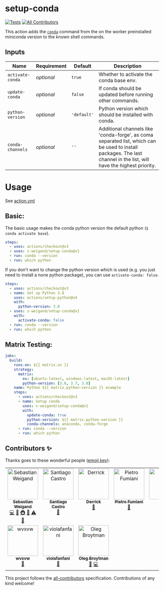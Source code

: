 # setup-conda

[![Tests](https://github.com/s-weigand/setup-conda/workflows/Tests/badge.svg)](https://github.com/s-weigand/setup-conda/actions)
[![All Contributors](https://img.shields.io/github/all-contributors/s-weigand/setup-conda)](#contributors-)

This action adds the [`conda`](https://conda.io/projects/conda/en/latest/user-guide/tasks/index.html)
command from the on the worker preinstalled miniconda version to the known shell commands.

## Inputs

| Name             | Requirement | Default     | Description                                                                                                                                                          |
| ---------------- | ----------- | ----------- | -------------------------------------------------------------------------------------------------------------------------------------------------------------------- |
| `activate-conda` | _optional_  | `true`      | Whether to activate the conda base env.                                                                                                                              |
| `update-conda`   | _optional_  | `false`     | If conda should be updated before running other commands.                                                                                                            |
| `python-version` | _optional_  | `'default'` | Python version which should be installed with conda.                                                                                                                 |
| `conda-channels` | _optional_  | `''`        | Additional channels like 'conda-forge', as coma separated list, which can be used to install packages. The last channel in the list, will have the highest priority. |

# Usage

See [action.yml](action.yml)

## Basic:

The basic usage makes the conda python version the default python (`$ conda activate base`).

```yaml
steps:
  - uses: actions/checkout@v3
  - uses: s-weigand/setup-conda@v1
  - run: conda --version
  - run: which python
```

If you don't want to change the python version which is used
(e.g. you just need to install a none python package), you can use `activate-conda: false`.

```yaml
steps:
  - uses: actions/checkout@v3
  - name: Set up Python 3.8
    uses: actions/setup-python@v4
    with:
      python-version: 3.8
  - uses: s-weigand/setup-conda@v1
    with:
      activate-conda: false
  - run: conda --version
  - run: which python
```

## Matrix Testing:

```yaml
jobs:
  build:
    runs-on: ${{ matrix.os }}
    strategy:
      matrix:
        os: [ubuntu-latest, windows-latest, macOS-latest]
        python-version: [3.6, 3.7, 3.8]
    name: Python ${{ matrix.python-version }} example
    steps:
      - uses: actions/checkout@v3
      - name: Setup conda
        uses: s-weigand/setup-conda@v1
        with:
          update-conda: true
          python-version: ${{ matrix.python-version }}
          conda-channels: anaconda, conda-forge
      - run: conda --version
      - run: which python
```

## Contributors ✨

Thanks goes to these wonderful people ([emoji key](https://allcontributors.org/docs/en/emoji-key)):

<!-- ALL-CONTRIBUTORS-LIST:START - Do not remove or modify this section -->
<!-- prettier-ignore-start -->
<!-- markdownlint-disable -->
<table>
  <tbody>
    <tr>
      <td align="center" valign="top" width="14.28%"><a href="https://github.com/s-weigand"><img src="https://avatars2.githubusercontent.com/u/9513634?v=4?s=100" width="100px;" alt="Sebastian Weigand"/><br /><sub><b>Sebastian Weigand</b></sub></a><br /><a href="https://github.com/s-weigand/setup-conda/commits?author=s-weigand" title="Code">💻</a> <a href="#ideas-s-weigand" title="Ideas, Planning, & Feedback">🤔</a> <a href="#infra-s-weigand" title="Infrastructure (Hosting, Build-Tools, etc)">🚇</a> <a href="#maintenance-s-weigand" title="Maintenance">🚧</a> <a href="https://github.com/s-weigand/setup-conda/commits?author=s-weigand" title="Tests">⚠️</a> <a href="https://github.com/s-weigand/setup-conda/pulls?q=is%3Apr+reviewed-by%3As-weigand" title="Reviewed Pull Requests">👀</a></td>
      <td align="center" valign="top" width="14.28%"><a href="https://santi.uy"><img src="https://avatars3.githubusercontent.com/u/3905501?v=4?s=100" width="100px;" alt="Santiago Castro"/><br /><sub><b>Santiago Castro</b></sub></a><br /><a href="https://github.com/s-weigand/setup-conda/commits?author=bryant1410" title="Documentation">📖</a></td>
      <td align="center" valign="top" width="14.28%"><a href="https://github.com/d-chambers"><img src="https://avatars2.githubusercontent.com/u/11671536?v=4?s=100" width="100px;" alt="Derrick"/><br /><sub><b>Derrick</b></sub></a><br /><a href="https://github.com/s-weigand/setup-conda/commits?author=d-chambers" title="Documentation">📖</a></td>
      <td align="center" valign="top" width="14.28%"><a href="https://github.com/basic-ph"><img src="https://avatars2.githubusercontent.com/u/35763852?v=4?s=100" width="100px;" alt="Pietro Fumiani"/><br /><sub><b>Pietro Fumiani</b></sub></a><br /><a href="https://github.com/s-weigand/setup-conda/issues?q=author%3Abasic-ph" title="Bug reports">🐛</a></td>
      <td align="center" valign="top" width="14.28%"><a href="https://github.com/dcdenu4"><img src="https://avatars3.githubusercontent.com/u/2659980?v=4?s=100" width="100px;" alt="Doug"/><br /><sub><b>Doug</b></sub></a><br /><a href="https://github.com/s-weigand/setup-conda/issues?q=author%3Adcdenu4" title="Bug reports">🐛</a></td>
      <td align="center" valign="top" width="14.28%"><a href="http://ocefpaf.github.io/python4oceanographers"><img src="https://avatars.githubusercontent.com/u/950575?v=4?s=100" width="100px;" alt="Filipe"/><br /><sub><b>Filipe</b></sub></a><br /><a href="https://github.com/s-weigand/setup-conda/issues?q=author%3Aocefpaf" title="Bug reports">🐛</a></td>
      <td align="center" valign="top" width="14.28%"><a href="https://carlsimonadorf.com"><img src="https://avatars.githubusercontent.com/u/1441208?v=4?s=100" width="100px;" alt="Carl Simon Adorf"/><br /><sub><b>Carl Simon Adorf</b></sub></a><br /><a href="https://github.com/s-weigand/setup-conda/issues?q=author%3Acsadorf" title="Bug reports">🐛</a></td>
    </tr>
    <tr>
      <td align="center" valign="top" width="14.28%"><a href="https://github.com/wvxvw"><img src="https://avatars.githubusercontent.com/u/3147276?v=4?s=100" width="100px;" alt="wvxvw"/><br /><sub><b>wvxvw</b></sub></a><br /><a href="https://github.com/s-weigand/setup-conda/issues?q=author%3Awvxvw" title="Bug reports">🐛</a></td>
      <td align="center" valign="top" width="14.28%"><a href="https://violafanfani.github.io/"><img src="https://avatars.githubusercontent.com/u/35488779?v=4?s=100" width="100px;" alt="violafanfani"/><br /><sub><b>violafanfani</b></sub></a><br /><a href="https://github.com/s-weigand/setup-conda/issues?q=author%3Aviolafanfani" title="Bug reports">🐛</a></td>
      <td align="center" valign="top" width="14.28%"><a href="http://phdru.name/"><img src="https://avatars.githubusercontent.com/u/730158?v=4?s=100" width="100px;" alt="Oleg Broytman"/><br /><sub><b>Oleg Broytman</b></sub></a><br /><a href="https://github.com/s-weigand/setup-conda/issues?q=author%3Aphdru" title="Bug reports">🐛</a> <a href="https://github.com/s-weigand/setup-conda/commits?author=phdru" title="Code">💻</a></td>
    </tr>
  </tbody>
</table>

<!-- markdownlint-restore -->
<!-- prettier-ignore-end -->

<!-- ALL-CONTRIBUTORS-LIST:END -->

This project follows the [all-contributors](https://github.com/all-contributors/all-contributors) specification. Contributions of any kind welcome!
